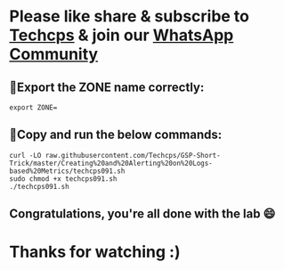 

# Please like share & subscribe to [Techcps](https://www.youtube.com/@techcps) & join our [WhatsApp Community](https://whatsapp.com/channel/0029Va9nne147XeIFkXYv71A)


## 🚨Export the ZONE name correctly:

```
export ZONE=
```

## 🚨Copy and run the below commands:

```
curl -LO raw.githubusercontent.com/Techcps/GSP-Short-Trick/master/Creating%20and%20Alerting%20on%20Logs-based%20Metrics/techcps091.sh
sudo chmod +x techcps091.sh
./techcps091.sh

```

## Congratulations, you're all done with the lab 😄

# Thanks for watching :)
